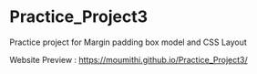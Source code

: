 # Practice_Project3
Practice project for Margin padding box model and CSS Layout

Website Preview : https://moumithi.github.io/Practice_Project3/
